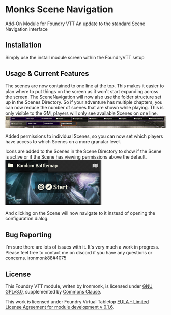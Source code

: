 # Monks Scene Navigation
Add-On Module for Foundry VTT
An update to the standard Scene Navigation interface

## Installation
Simply use the install module screen within the FoundryVTT setup

## Usage & Current Features
The scenes are now contained to one line at the top.  This makes it easier to plan where to put things on the screen as it won't start expanding across the screen.
The SceneNavigation will now also use the folder structure set up in the Scenes Directory.  So if your adventure has multiple chapters, you can now reduce the number of scenes that are shown while playing.  This is only visible to the GM, players will only see available Scenes on one line.
![monks-scene-navigation](/screenshots/navigation.png)

Added permissions to individual Scenes, so you can now set which players have access to which Scenes on a more granular level.

Icons are added to the Scenes in the Scene Directory to show if the Scene is active or if the Scene has viewing permissions above the default.
![monks-scene-navigation](/screenshots/scene-identifiers.png)

And clicking on the Scene will now navigate to it instead of opening the configuration dialog.

## Bug Reporting
I'm sure there are lots of issues with it.  It's very much a work in progress.
Please feel free to contact me on discord if you have any questions or concerns. ironmonk88#4075

## License
This Foundry VTT module, writen by Ironmonk, is licensed under [GNU GPLv3.0](https://www.gnu.org/licenses/gpl-3.0.en.html), supplemented by [Commons Clause](https://commonsclause.com/).

This work is licensed under Foundry Virtual Tabletop [EULA - Limited License Agreement for module development v 0.1.6](http://foundryvtt.com/pages/license.html).

